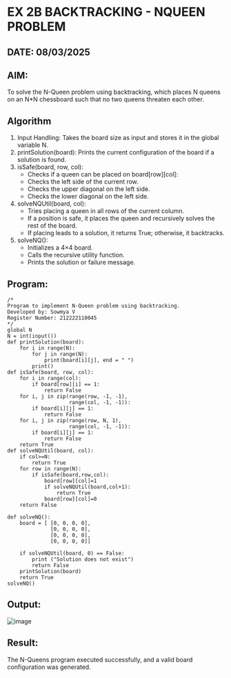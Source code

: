 # EX 2B BACKTRACKING - NQUEEN PROBLEM
## DATE: 08/03/2025
## AIM:
To solve the N-Queen problem using backtracking, which places N queens on an N*N chessboard such that no two queens threaten each other.

## Algorithm
1. Input Handling: Takes the board size as input and stores it in the global variable N.
2. printSolution(board): Prints the current configuration of the board if a solution is found.
3. isSafe(board, row, col):
   - Checks if a queen can be placed on board[row][col]:
   - Checks the left side of the current row.
   - Checks the upper diagonal on the left side.
   - Checks the lower diagonal on the left side.
4. solveNQUtil(board, col):
   - Tries placing a queen in all rows of the current column.
   - If a position is safe, it places the queen and recursively solves the rest of the board.
   - If placing leads to a solution, it returns True; otherwise, it backtracks.
5. solveNQ():
   - Initializes a 4×4 board.
   - Calls the recursive utility function.
   - Prints the solution or failure message.
## Program:
```
/*
Program to implement N-Queen problem using backtracking.
Developed by: Sowmya V
Register Number: 212222110045
*/
global N
N = int(input())
def printSolution(board):
    for i in range(N):
        for j in range(N):
            print(board[i][j], end = " ")
        print()
def isSafe(board, row, col):
    for i in range(col):
        if board[row][i] == 1:
            return False
    for i, j in zip(range(row, -1, -1),
                    range(col, -1, -1)):
        if board[i][j] == 1:
            return False
    for i, j in zip(range(row, N, 1),
                    range(col, -1, -1)):
        if board[i][j] == 1:
            return False
    return True
def solveNQUtil(board, col):
    if col>=N:
        return True
    for row in range(N):
        if isSafe(board,row,col):
            board[row][col]=1
            if solveNQUtil(board,col+1):
                return True
            board[row][col]=0
    return False

def solveNQ():
    board = [ [0, 0, 0, 0],
              [0, 0, 0, 0],
              [0, 0, 0, 0],
              [0, 0, 0, 0]]
              
    if solveNQUtil(board, 0) == False:
        print ("Solution does not exist")
        return False
    printSolution(board)
    return True
solveNQ()
```
## Output:
![image](https://github.com/user-attachments/assets/78712159-b42e-4be1-82fb-87c6742d4177)

## Result:
The N-Queens program executed successfully, and a valid board configuration was generated.
